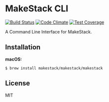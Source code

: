MakeStack CLI
=============
[![Build Status](https://travis-ci.org/makestack/cli.svg?branch=master)](https://travis-ci.org/makestack/cli)
[![Code Climate](https://codeclimate.com/github/makestack/cli/badges/gpa.svg)](https://codeclimate.com/github/makestack/cli)
[![Test Coverage](https://codeclimate.com/github/makestack/cli/badges/coverage.svg)](https://codeclimate.com/github/makestack/cli/coverage)


A Command Line Interface for MakeStack.

Installation
------------

**macOS:**
```
$ brew install makestack/makestack/makestack
```

License
-------

MIT
